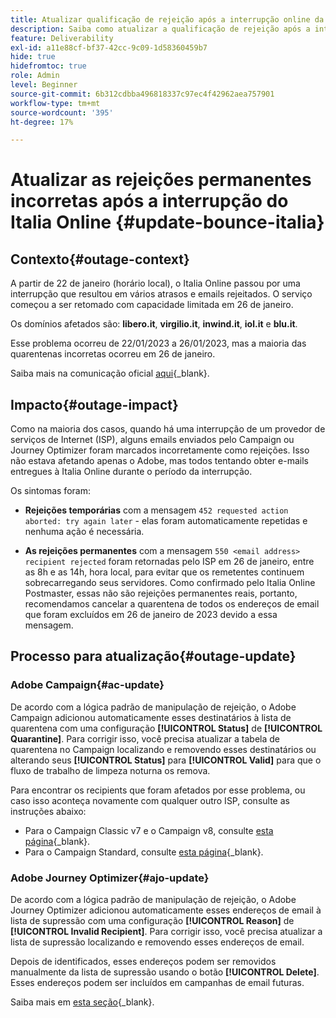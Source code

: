 ```yaml
---
title: Atualizar qualificação de rejeição após a interrupção online da Itália
description: Saiba como atualizar a qualificação de rejeição após a interrupção online da Itália
feature: Deliverability
exl-id: a11e88cf-bf37-42cc-9c09-1d58360459b7
hide: true
hidefromtoc: true
role: Admin
level: Beginner
source-git-commit: 6b312cdbba496818337c97ec4f42962aea757901
workflow-type: tm+mt
source-wordcount: '395'
ht-degree: 17%

---
```


# Atualizar as rejeições permanentes incorretas após a interrupção do Italia Online {#update-bounce-italia}

## Contexto{#outage-context}

A partir de 22 de janeiro (horário local), o Italia Online passou por uma interrupção que resultou em vários atrasos e emails rejeitados. O serviço começou a ser retomado com capacidade limitada em 26 de janeiro.

Os domínios afetados são: **libero.it**, **virgilio.it**, **inwind.it**, **iol.it** e **blu.it**.

Esse problema ocorreu de 22/01/2023 a 26/01/2023, mas a maioria das quarentenas incorretas ocorreu em 26 de janeiro.

Saiba mais na comunicação oficial [aqui](https://tecnologia.libero.it/avviato-il-ritorno-online-di-libero-mail-e-virgilio-mail-66832){_blank}.


## Impacto{#outage-impact}

Como na maioria dos casos, quando há uma interrupção de um provedor de serviços de Internet (ISP), alguns emails enviados pelo Campaign ou Journey Optimizer foram marcados incorretamente como rejeições. Isso não estava afetando apenas o Adobe, mas todos tentando obter e-mails entregues à Italia Online durante o período da interrupção.

Os sintomas foram:

* **Rejeições temporárias** com a mensagem `452 requested action aborted: try again later` - elas foram automaticamente repetidas e nenhuma ação é necessária.

* **As rejeições permanentes** com a mensagem `550 <email address> recipient rejected` foram retornadas pelo ISP em 26 de janeiro, entre as 8h e as 14h, hora local, para evitar que os remetentes continuem sobrecarregando seus servidores. Como confirmado pelo Italia Online Postmaster, essas não são rejeições permanentes reais, portanto, recomendamos cancelar a quarentena de todos os endereços de email que foram excluídos em 26 de janeiro de 2023 devido a essa mensagem.

## Processo para atualização{#outage-update}

### Adobe Campaign{#ac-update}

De acordo com a lógica padrão de manipulação de rejeição, o Adobe Campaign adicionou automaticamente esses destinatários à lista de quarentena com uma configuração **[!UICONTROL Status]** de **[!UICONTROL Quarantine]**. Para corrigir isso, você precisa atualizar a tabela de quarentena no Campaign localizando e removendo esses destinatários ou alterando seus **[!UICONTROL Status]** para **[!UICONTROL Valid]** para que o fluxo de trabalho de limpeza noturna os remova.

Para encontrar os recipients que foram afetados por esse problema, ou caso isso aconteça novamente com qualquer outro ISP, consulte as instruções abaixo:

* Para o Campaign Classic v7 e o Campaign v8, consulte [esta página](https://experienceleague.adobe.com/docs/campaign-classic/using/sending-messages/monitoring-deliveries/understanding-quarantine-management.html?lang=pt-BR#unquarantine-bulk){_blank}.
* Para o Campaign Standard, consulte [esta página](https://experienceleague.adobe.com/docs/campaign-standard/using/testing-and-sending/monitoring-messages/understanding-quarantine-management.html?lang=pt-BR#unquarantine-bulk){_blank}.

### Adobe Journey Optimizer{#ajo-update}

De acordo com a lógica padrão de manipulação de rejeição, o Adobe Journey Optimizer adicionou automaticamente esses endereços de email à lista de supressão com uma configuração **[!UICONTROL Reason]** de **[!UICONTROL Invalid Recipient]**. Para corrigir isso, você precisa atualizar a lista de supressão localizando e removendo esses endereços de email.

Depois de identificados, esses endereços podem ser removidos manualmente da lista de supressão usando o botão **[!UICONTROL Delete]**. Esses endereços podem ser incluídos em campanhas de email futuras.

Saiba mais em [esta seção](https://experienceleague.adobe.com/docs/journey-optimizer/using/configuration/monitor-reputation/manage-suppression-list.html?lang=pt-BR#remove-from-suppression-list){_blank}.

